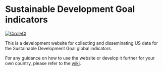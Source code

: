 # Sustainable Development Goal indicators

[![CircleCI](https://circleci.com/gh/GSA/sdg-indicators.svg?style=svg)](https://circleci.com/gh/GSA/sdg-indicators)

This is a development website for collecting and disseminating US data for the Sustainable Development Goal global indicators.

For any guidance on how to use the website or develop it further for your own country, please refer to the [wiki](https://github.com/GSA/sdg-indicators/wiki).
